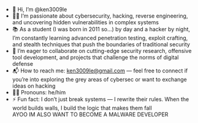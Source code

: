 - 🤖 Hi, I’m @ken3009le  
- 🕵️‍♂️ I’m passionate about cybersecurity, hacking, reverse engineering, and uncovering hidden vulnerabilities in complex systems  
- 📚 As a student (I was born in 2011 so...) by day and a hacker by night, I’m constantly learning advanced penetration testing, exploit crafting, and stealth techniques that push the boundaries of traditional security  
- 🤝 I’m eager to collaborate on cutting-edge security research, offensive tool development, and projects that challenge the norms of digital defense  
- 📬 How to reach me: ken3009le@gmail.com — feel free to connect if you’re into exploring the grey areas of cybersec or want to exchange ideas on hacking  
- 🧑‍🎓 Pronouns: he/him  
- ⚡ Fun fact: I don’t just break systems — I rewrite their rules. When the world builds walls, I build the logic that makes them fall  
AYOO IM ALSO WANT TO BECOME A MALWARE DEVELOPER
<!---
ken3009le/ken3009le is a ✨ special ✨ repository because its `README.md` (this file) appears on your GitHub profile.  
You can click the Preview link to take a look at your changes.
--->
